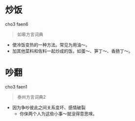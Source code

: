 # 炒饭
cho3 faen6
> 如皋方言词典
- 使冷饭变热的一种方法。常见为用油～。
- 加其他菜料和佐料一起炒成的饭。如蛋～、笋丁～、香肠丁～。


# 吵翻
cho3 faen1
> 泰州方言词典2
- 因为争吵彼此之间关系变坏、感情破裂
  - 你俫两个人为这些小事～就没得意思唻。